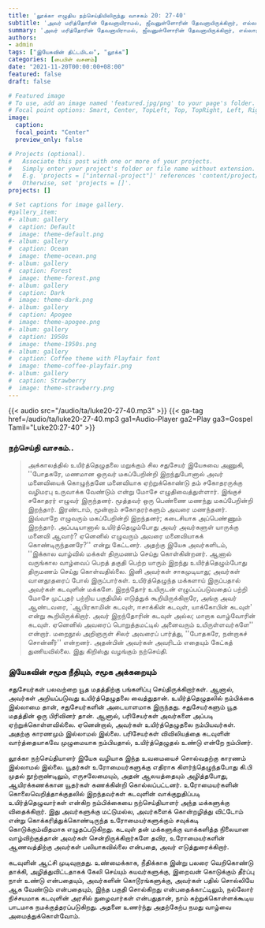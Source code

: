 ```yaml
---
title: 'லூக்கா எழுதிய நற்செய்தியிலிருந்து வாசகம் 20: 27-40'
subtitle: 'அவர் மரித்தோரின் தேவனாயிராமல், ஜீவனுள்ளோரின் தேவனாயிருக்கிறார், எல்லாரும் அவருக்குப் பிழைத்திருக்கிறார்களே என்றார். - லூக்கா 20:38'
summary: 'அவர் மரித்தோரின் தேவனாயிராமல், ஜீவனுள்ளோரின் தேவனாயிருக்கிறார், எல்லாரும் அவருக்குப் பிழைத்திருக்கிறார்களே என்றார். - லூக்கா 20:38'
authors:
- admin
tags: ["இயேசுவின் திட்டமிடல", "லூக்க"]
categories: [பைபிள் வசனம்]
date: "2021-11-20T00:00:00+08:00"
featured: false
draft: false

# Featured image
# To use, add an image named 'featured.jpg/png' to your page's folder.
# Focal point options: Smart, Center, TopLeft, Top, TopRight, Left, Right, BottomLeft, Bottom, BottomRight
image:
  caption:
  focal_point: "Center"
  preview_only: false

# Projects (optional).
#   Associate this post with one or more of your projects.
#   Simply enter your project's folder or file name without extension.
#   E.g. 'projects = ["internal-project"]' references 'content/project/deep-learning/index.md'.
#   Otherwise, set 'projects = []'.
projects: []

# Set captions for image gallery.
#gallery_item:
#- album: gallery
#  caption: Default
#  image: theme-default.png
#- album: gallery
#  caption: Ocean
#  image: theme-ocean.png
#- album: gallery
#  caption: Forest
#  image: theme-forest.png
#- album: gallery
#  caption: Dark
#  image: theme-dark.png
#- album: gallery
#  caption: Apogee
#  image: theme-apogee.png
#- album: gallery
#  caption: 1950s
#  image: theme-1950s.png
#- album: gallery
#  caption: Coffee theme with Playfair font
#  image: theme-coffee-playfair.png
#- album: gallery
#  caption: Strawberry
#  image: theme-strawberry.png
---
```


{{< audio src="/audio/ta/luke20-27-40.mp3" >}}
{{< ga-tag href=/audio/ta/luke20-27-40.mp3 ga1=Audio-Player ga2=Play ga3=Gospel Tamil="Luke20:27-40" >}}

###  நற்செய்தி வாசகம்..
> அக்காலத்தில் உயிர்த்தெழுதலை மறுக்கும் சில சதுசேயர் இயேசுவை அணுகி, ''போதகரே, மணமான ஒருவர் மகப்பேறின்றி இறந்துபோனால் அவர் மனைவியைக் கொழுந்தனே மனைவியாக ஏற்றுக்கொண்டு தம் சகோதரருக்கு வழிமரபு உருவாக்க வேண்டும் என்று மோசே எழுதிவைத்துள்ளார். இங்குச் சகோதரர் எழுவர் இருந்தனர். மூத்தவர் ஒரு பெண்ணை மணந்து மகப்பேறின்றி இறந்தார். இரண்டாம், மூன்றாம் சகோதரர்களும் அவரை மணந்தனர். இவ்வாறே எழுவரும் மகப்பேறின்றி இறந்தனர்; கடைசியாக அப்பெண்ணும் இறந்தார். அப்படியானால் உயிர்த்தெழும்போது அவர் அவர்களுள் யாருக்கு மனைவி ஆவார்? ஏனெனில் எழுவரும் அவரை மனைவியாகக் கொண்டிருந்தனரே?'' என்று கேட்டனர். அதற்கு இயேசு அவர்களிடம், ''இக்கால வாழ்வில் மக்கள் திருமணம் செய்து கொள்கின்றனர். ஆனால் வருங்கால வாழ்வைப் பெறத் தகுதி பெற்ற யாரும் இறந்து உயிர்த்தெழும்போது திருமணம் செய்து கொள்வதில்லை. இனி அவர்கள் சாகமுடியாது; அவர்கள் வானதூதரைப் போல் இருப்பார்கள். உயிர்த்தெழுந்த மக்களாய் இருப்பதால் அவர்கள் கடவுளின் மக்களே. இறந்தோர் உயிருடன் எழுப்பப்படுவதைப் பற்றி மோசே முட்புதர் பற்றிய பகுதியில் எடுத்துக் கூறியிருக்கிறாரே, அங்கு அவர் ஆண்டவரை, `ஆபிரகாமின் கடவுள், ஈசாக்கின் கடவுள், யாக்கோபின் கடவுள்' என்று கூறியிருக்கிறார். அவர் இறந்தோரின் கடவுள் அல்ல; மாறாக வாழ்வோரின் கடவுள். ஏனெனில் அவரைப் பொறுத்தமட்டில் அனைவரும் உயிருள்ளவர்களே'' என்றார். மறைநூல் அறிஞருள் சிலர் அவரைப் பார்த்து, ''போதகரே, நன்றாகச் சொன்னீர்'' என்றனர். அதன்பின் அவர்கள் அவரிடம் எதையும் கேட்கத் துணியவில்லை. இது கிறிஸ்து வழங்கும் நற்செய்தி.

### இயேசுவின் சமூக நீதியும், சமூக அக்கறையும்
சதுசேயர்கள் பலவற்றை யூத மதத்திற்கு பங்களிப்பு செய்திருக்கிறார்கள். ஆனால், அவர்கள் அறியப்படுவது உயிர்த்தெழுதலை வைத்துதான். உயிர்த்தெழுதலில் நம்பிக்கை இல்லாமை தான், சதுசேயர்களின் அடையாளமாக இருந்தது. சதுசேயர்களும் யூத மதத்தின் ஒரு பிரிவினர் தான். ஆனால், பரிசேயர்கள் அவர்களை அப்படி ஏற்றுக்கொள்ளவில்லை. ஏனென்றால், அவர்கள் உயிர்த்தெழுதலை நம்பியவர்கள். அதற்கு காரணமும் இல்லாமல் இல்லை. பரிசேயர்கள் விவிலியத்தை கடவுளின் வார்த்தையாகவே முழுமையாக நம்பியதால், உயிர்த்தெழுதல் உண்டு என்றே நம்பினர்.

லூக்கா நற்செய்தியாளர் இயேசு வழியாக இந்த உவமையைச் சொல்வதற்கு காரணம் இல்லாமல் இல்லை. யூதர்கள் உரோமையர்களுக்கு எதிராக கிளர்ந்தெழுந்தபோது கி.பி முதல் நூற்றாண்டிலும், எருசலேமையும், அதன் ஆலயத்தையும் அழித்தபோது, ஆயிரக்கணக்கான யூதர்கள் கணக்கின்றி கொல்லப்பட்டனர். உரோமையர்களின் கொலைவெறித்தாக்குதலில் இறந்தவர்கள் கடவுளின் வாக்குறுதிப்படி உயிர்த்தெழுவார்கள் என்கிற நம்பிக்கையை நற்செய்தியாளர் அந்த மக்களுக்கு விதைக்கிறார். இது அவர்களுக்கு மட்டுமல்ல, அவர்களைக் கொன்றழித்து விட்டோம் என்று கொக்கரித்துக்கொண்டிருந்த உரோமையர்களுக்கும் சவுக்கடி கொடுக்கும்விதமாக எழுதப்படுகிறது. கடவுள் தன் மக்களுக்கு வாக்களித்த நிலையான வாழ்விற்குத்தான் அவர்கள் சென்றிருக்கிறார்களே தவிர, உரோமையர்களின் ஆணவத்திற்கு அவர்கள் பலியாகவில்லை என்பதை, அவர் எடுத்துரைக்கிறார்.

கடவுளின் ஆட்சி முடிவுறாதது. உண்மைக்காக, நீதிக்காக இன்று பலரை வெறிகொண்டு தாக்கி, அழித்துவிட்டதாகக் கேலி செய்யும் கயவர்களுக்கு, இறைவன் கொடுக்கும் தீர்ப்பு நாள் உண்டு என்பதையும், அவர்களின் கொடூரங்களுக்கு, அவர்கள் பதில் சொல்லியே ஆக வேண்டும் என்பதையும், இந்த பகுதி சொல்கிறது என்பதைக்காட்டிலும், நல்லோர் நிச்சயமாக கடவுளின் அரசில் நுழைவார்கள் என்பதுதான், நாம் கற்றுக்கொள்ளக்கூடிய பாடமாக நமக்குத்தரப்படுகிறது. அதனை உணர்ந்து அதற்கேற்ப நமது வாழ்வை அமைத்துக்கொள்வோம்.
